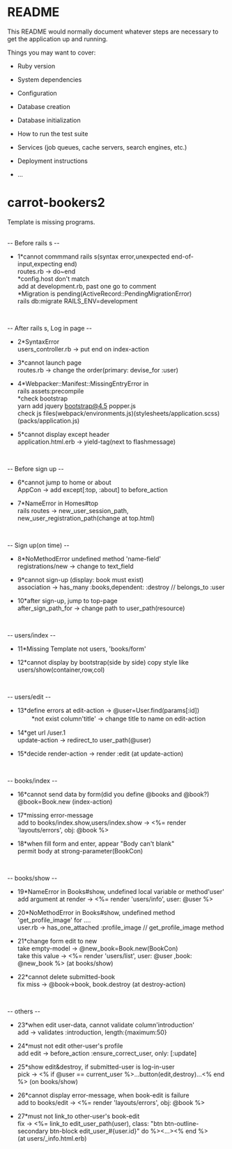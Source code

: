 # README

This README would normally document whatever steps are necessary to get the
application up and running.

Things you may want to cover:

* Ruby version

* System dependencies

* Configuration

* Database creation

* Database initialization

* How to run the test suite

* Services (job queues, cache servers, search engines, etc.)

* Deployment instructions

* ...
# carrot-bookers2

Template is missing programs.<br>
<br>

-- Before rails s --
<br>
* 1*cannot commmand rails s(syntax error,unexpected end-of-input,expecting end)<br>
    routes.rb → do~end<br>
   *config.host don't match<br>
    add at development.rb, past one go to comment<br>
   *Migration is pending(ActiveRecord::PendingMigrationError)<br>
    rails db:migrate RAILS_ENV=development
<br>

-- After rails s, Log in page --
<br>
* 2*SyntaxError<br>
   users_controller.rb → put end on index-action

* 3*cannot launch page<br>
   routes.rb → change the order(primary:  devise_for :user)

* 4*Webpacker::Manifest::MissingEntryError in<br>
   rails assets:precompile<br>
   *check bootstrap<br>
   yarn add jquery bootstrap@4.5 popper.js<br>
   check js files(webpack/environments.js)(stylesheets/application.scss)(packs/application.js)<br>

* 5*cannot display except header<br>
   application.html.erb → yield-tag(next to flashmessage)<br>
<br>

-- Before sign up --
<br>
* 6*cannot jump to home or about<br>
   AppCon → add except[:top, :about] to before_action

* 7*NameError in Homes#top<br>
   rails routes → new_user_session_path, new_user_registration_path(change at top.html)<br>
<br>

-- Sign up(on time) --
<br>
* 8*NoMethodError undefined method 'name-field'<br>
   registrations/new → change to text_field

* 9*cannot sign-up (display: book must exist)<br>
   association → has_many :books,dependent: :destroy  //  belongs_to :user<br>
                 
* 10*after sign-up, jump to top-page<br>
    after_sign_path_for → change path to user_path(resource)<br>
<br>

-- users/index --
<br>
* 11*Missing Template
    not users, 'books/form'

* 12*cannot display by bootstrap(side by side)
    copy style like users/show(container,row,col)
<br>

-- users/edit --
<br>
* 13*define errors at edit-action → @user=User.find(params[:id])<br>
　　 *not exist column'title' → change title to name on edit-action

* 14*get url /user.1<br>
    update-action → redirect_to user_path(@user)

* 15*decide render-action → render :edit (at update-action)
<br>

-- books/index --
<br>
* 16*cannot send data by form(did you define @books and @book?)<br>
    @book=Book.new (index-action)

* 17*missing error-message<br>
    add to books/index.show,users/index.show → <%= render 'layouts/errors', obj: @book %>

* 18*when fill form and enter, appear "Body can't blank"<br>
    permit body at strong-parameter(BookCon)
<br>   

-- books/show --
<br>
* 19*NameError in Books#show, undefined local variable or method'user'<br>
    add argument at render → <%= render 'users/info', user: @user %>

* 20*NoMethodError in Books#show, undefined method 'get_profile_image' for ....<br>
    user.rb → has_one_attached :profile_image // get_profile_image method 

* 21*change form edit to new<br>
    take empty-model → @new_book=Book.new(BookCon)<br>
    take this value → <%= render 'users/list', user: @user ,book: @new_book %> (at books/show)

* 22*cannot delete submitted-book<br>
    fix miss → @book→book, book.destroy (at destroy-action)
<br>

-- others --
<br>
* 23*when edit user-data, cannot validate column'introduction'<br>
    add → validates :introduction, length:{maximum:50}

* 24*must not edit other-user's profile<br>
    add edit → before_action :ensure_correct_user, only: [:update]

* 25*show edit&destroy, if submitted-user is log-in-user<br>
    pick → <% if @user == current_user %>...button(edit,destroy)...<% end %>  (on books/show)

* 26*cannot display error-message, when book-edit is failure<br>
    add to books/edit → <%= render 'layouts/errors', obj: @book %>

* 27*must not link_to other-user's book-edit<br>
    fix → <%= link_to edit_user_path(user), class: "btn btn-outline-secondary btn-block edit_user_#{user.id}" do %><...><% end %><br>
    (at users/_info.html.erb)<br>
<br>




